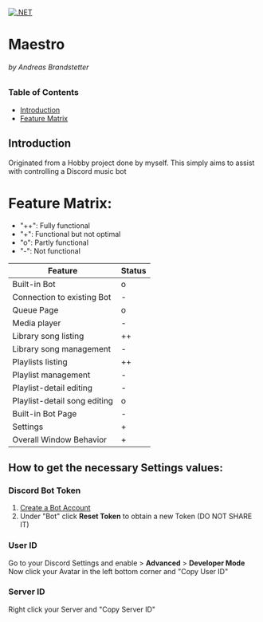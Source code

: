 [![.NET](https://github.com/AndiBrandi/Maestro/actions/workflows/dotnet.yml/badge.svg)](https://github.com/AndiBrandi/Maestro/actions/workflows/dotnet.yml)

# Maestro 
###### by Andreas Brandstetter

### Table of Contents
- [Introduction](#introduction)
- [Feature Matrix](#feature-matrix)

## Introduction
Originated from a Hobby project done by myself. This simply aims to assist with controlling a Discord music bot

# Feature Matrix:

  - "++": Fully functional
  - "+": Functional but not optimal
  - "o": Partly functional
  - "-": Not functional

| Feature                      | Status |
|------------------------------|--------|
| Built-in Bot                 | o      |
| Connection to existing Bot   | -      |
| Queue Page                   | o      |
| Media player                 | -      |
| Library song listing         | ++     |
| Library song management      | -      |
| Playlists listing            | ++     |
| Playlist management          | -      |
| Playlist-detail editing      | -      |
| Playlist-detail song editing | o      |
| Built-in Bot Page            | -      |
| Settings                     | +      |
| Overall Window Behavior      | +      |

## How to get the necessary Settings values:
### Discord Bot Token
1. [Create a Bot Account](https://discordpy.readthedocs.io/en/stable/discord.html)
2. Under "Bot" click **Reset Token** to obtain a new Token (DO NOT SHARE IT)

### User ID
Go to your Discord Settings and enable > **Advanced** > **Developer Mode**
Now click your Avatar in the left bottom corner and "Copy User ID"  

### Server ID
Right click your Server and "Copy Server ID"


